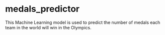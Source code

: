 # medals_predictor
This Machine Learning model is used to predict the number of medals each team in the world will win in the Olympics.
